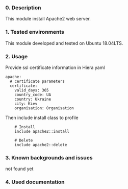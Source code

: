 ### 0. Description
This module install Apache2 web server.


### 1. Tested environments
This module developed and tested on Ubuntu 18.04LTS.


### 2. Usage
Provide ssl certificate information in Hiera yaml

```
apache:
  # certificate parameters
  certificate:
    valid_days: 365
    country_code: UA
    country: Ukraine
    city: Kiev
    organisation: Organisation
```

Then include install class to profile

```
    # Install
    include apache2::install

    # Delete
    include apache2::delete
```


### 3. Known backgrounds and issues
not found yet


### 4. Used documentation

